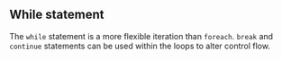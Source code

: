 ## While statement

The `while` statement is a more flexible iteration than `foreach`. `break` and `continue` statements can be used within the loops to alter control flow.